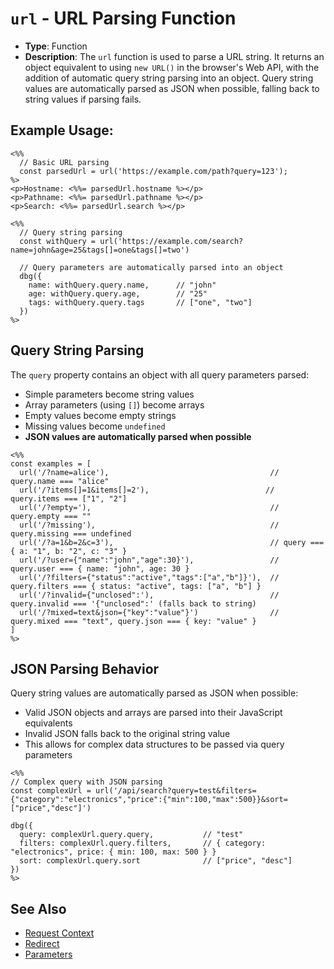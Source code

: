 # `url` - URL Parsing Function

- **Type**: Function
- **Description**: The `url` function is used to parse a URL string. It returns an object equivalent to using `new URL()` in the browser's Web API, with the addition of automatic query string parsing into an object. Query string values are automatically parsed as JSON when possible, falling back to string values if parsing fails.

## Example Usage:

```ejs
<%%
  // Basic URL parsing
  const parsedUrl = url('https://example.com/path?query=123');
%>
<p>Hostname: <%%= parsedUrl.hostname %></p>
<p>Pathname: <%%= parsedUrl.pathname %></p>
<p>Search: <%%= parsedUrl.search %></p>

<%%
  // Query string parsing
  const withQuery = url('https://example.com/search?name=john&age=25&tags[]=one&tags[]=two')

  // Query parameters are automatically parsed into an object
  dbg({
    name: withQuery.query.name,      // "john"
    age: withQuery.query.age,        // "25"
    tags: withQuery.query.tags       // ["one", "two"]
  })
%>
```

## Query String Parsing

The `query` property contains an object with all query parameters parsed:

- Simple parameters become string values
- Array parameters (using `[]`) become arrays
- Empty values become empty strings
- Missing values become `undefined`
- **JSON values are automatically parsed when possible**

```ejs
<%%
const examples = [
  url('/?name=alice'),                                    // query.name === "alice"
  url('/?items[]=1&items[]=2'),                          // query.items === ["1", "2"]
  url('/?empty='),                                        // query.empty === ""
  url('/?missing'),                                       // query.missing === undefined
  url('/?a=1&b=2&c=3'),                                   // query === { a: "1", b: "2", c: "3" }
  url('/?user={"name":"john","age":30}'),                 // query.user === { name: "john", age: 30 }
  url('/?filters={"status":"active","tags":["a","b"]}'),  // query.filters === { status: "active", tags: ["a", "b"] }
  url('/?invalid={"unclosed":'),                          // query.invalid === '{"unclosed":' (falls back to string)
  url('/?mixed=text&json={"key":"value"}')                // query.mixed === "text", query.json === { key: "value" }
]
%>
```

## JSON Parsing Behavior

Query string values are automatically parsed as JSON when possible:

- Valid JSON objects and arrays are parsed into their JavaScript equivalents
- Invalid JSON falls back to the original string value
- This allows for complex data structures to be passed via query parameters

```ejs
<%%
// Complex query with JSON parsing
const complexUrl = url('/api/search?query=test&filters={"category":"electronics","price":{"min":100,"max":500}}&sort=["price","desc"]')

dbg({
  query: complexUrl.query.query,           // "test"
  filters: complexUrl.query.filters,       // { category: "electronics", price: { min: 100, max: 500 } }
  sort: complexUrl.query.sort              // ["price", "desc"]
})
%>
```

## See Also

- [Request Context](/docs/context-api/request)
- [Redirect](/docs/context-api/redirect)
- [Parameters](/docs/parameters)
